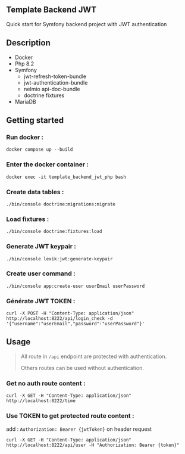 
## Template Backend JWT

Quick start for Symfony backend project with JWT authentication

## Description

- Docker
- Php 8.2
- Symfony
    - jwt-refresh-token-bundle
    - jwt-authentication-bundle
    - nelmio api-doc-bundle
    - doctrine fixtures
- MariaDB 

## Getting started

### Run docker :
``docker compose up --build``

### Enter the docker container :
``docker exec -it template_backend_jwt_php bash``

### Create data tables :
``./bin/console doctrine:migrations:migrate``

### Load fixtures :
``./bin/console doctrine:fixtures:load``

### Generate JWT keypair :
``./bin/console lexik:jwt:generate-keypair``

### Create user command :
``./bin/console app:create-user userEmail userPassword``

### Générate JWT TOKEN :
``curl -X POST -H "Content-Type: application/json" http://localhost:8222/api/login_check -d '{"username":"userEmail","password":"userPassword"}'``


## Usage

> All route in ``/api`` endpoint are protected with authentication.
>
> Others routes can be used without authentication.

### Get no auth route content :
``curl -X GET -H "Content-Type: application/json" http://localhost:8222/time``


### Use TOKEN to get protected route content :
add :
``Authorization: Bearer {jwtToken}``
on header request

``curl -X GET -H "Content-Type: application/json" http://localhost:8222/api/user -H "Authorization: Bearer {token}"``
